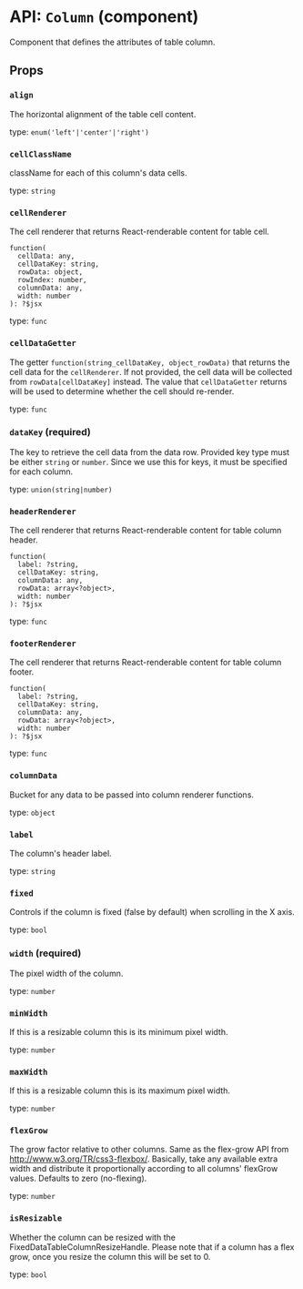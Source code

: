 <!-- File generated from "src/FixedDataTableColumn.react.js" -->
API: `Column` (component)
=========================

Component that defines the attributes of table column.

Props
-----

### `align`

The horizontal alignment of the table cell content.

type: `enum('left'|'center'|'right')`


### `cellClassName`

className for each of this column's data cells.

type: `string`


### `cellRenderer`

The cell renderer that returns React-renderable content for table cell.
```
function(
  cellData: any,
  cellDataKey: string,
  rowData: object,
  rowIndex: number,
  columnData: any,
  width: number
): ?$jsx
```

type: `func`


### `cellDataGetter`

The getter `function(string_cellDataKey, object_rowData)` that returns
the cell data for the `cellRenderer`.
If not provided, the cell data will be collected from
`rowData[cellDataKey]` instead. The value that `cellDataGetter` returns
will be used to determine whether the cell should re-render.

type: `func`


### `dataKey` (required)

The key to retrieve the cell data from the data row. Provided key type
must be either `string` or `number`. Since we use this
for keys, it must be specified for each column.

type: `union(string|number)`


### `headerRenderer`

The cell renderer that returns React-renderable content for table column
header.
```
function(
  label: ?string,
  cellDataKey: string,
  columnData: any,
  rowData: array<?object>,
  width: number
): ?$jsx
```

type: `func`


### `footerRenderer`

The cell renderer that returns React-renderable content for table column
footer.
```
function(
  label: ?string,
  cellDataKey: string,
  columnData: any,
  rowData: array<?object>,
  width: number
): ?$jsx
```

type: `func`


### `columnData`

Bucket for any data to be passed into column renderer functions.

type: `object`


### `label`

The column's header label.

type: `string`

### `fixed`

Controls if the column is fixed (false by default) when scrolling in the X axis.

type: `bool`


### `width` (required)

The pixel width of the column.

type: `number`


### `minWidth`

If this is a resizable column this is its minimum pixel width.

type: `number`


### `maxWidth`

If this is a resizable column this is its maximum pixel width.

type: `number`


### `flexGrow`

The grow factor relative to other columns. Same as the flex-grow API
from http://www.w3.org/TR/css3-flexbox/. Basically, take any available
extra width and distribute it proportionally according to all columns'
flexGrow values. Defaults to zero (no-flexing).

type: `number`


### `isResizable`

Whether the column can be resized with the
FixedDataTableColumnResizeHandle. Please note that if a column
has a flex grow, once you resize the column this will be set to 0.

type: `bool`

